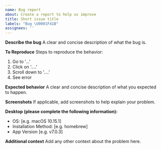 ```yaml
---
name: Bug report
about: Create a report to help us improve
title: Short issue title
labels: "Bug \U0001F41B"
assignees: ''
---
```


**Describe the bug**
A clear and concise description of what the bug is.

**To Reproduce**
Steps to reproduce the behavior:

1. Go to '...'
2. Click on '....'
3. Scroll down to '....'
4. See error

**Expected behavior**
A clear and concise description of what you expected to happen.

**Screenshots**
If applicable, add screenshots to help explain your problem.

**Desktop (please complete the following information):**

- OS: [e.g. macOS 10.15.1]
- Installation Method: [e.g. homebrew]
- App Version [e.g. v7.0.3]

**Additional context**
Add any other context about the problem here.
